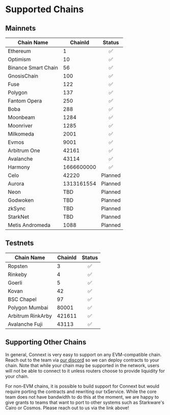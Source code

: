 # Supported Chains

## Mainnets

| Chain Name          | ChainId    |  Status |
| ------------------- | ---------- | :-----: |
| Ethereum            | 1          |    ✅    |
| Optimism            | 10         |    ✅    |
| Binance Smart Chain | 56         |    ✅    |
| GnosisChain         | 100        |    ✅    |
| Fuse                | 122        |    ✅    |
| Polygon             | 137        |    ✅    |
| Fantom Opera        | 250        |    ✅    |
| Boba                | 288        |    ✅    |
| Moonbeam            | 1284       |    ✅    |
| Moonriver           | 1285       |    ✅    |
| Milkomeda           | 2001       |    ✅    |
| Evmos               | 9001       |    ✅    |
| Arbitrum One        | 42161      |    ✅    |
| Avalanche           | 43114      |    ✅    |
| Harmony             | 1666600000 |    ✅    |
| Celo                | 42220      | Planned |
| Aurora              | 1313161554 | Planned |
| Neon                | TBD        | Planned |
| Godwoken            | TBD        | Planned |
| zkSync              | TBD        | Planned |
| StarkNet            | TBD        | Planned |
| Metis Andromeda     | 1088       | Planned |

## Testnets

| Chain Name        | ChainId | Status |
| ----------------- | ------- | :----: |
| Ropsten           | 3       |    ✅   |
| Rinkeby           | 4       |    ✅   |
| Goerli            | 5       |    ✅   |
| Kovan             | 42      |    ✅   |
| BSC Chapel        | 97      |    ✅   |
| Polygon Mumbai    | 80001   |    ✅   |
| Arbitrum RinkArby | 421611  |    ✅   |
| Avalanche Fuji    | 43113   |    ✅   |

## Supporting Other Chains

In general, Connext is very easy to support on any EVM-compatible chain. Reach out to the team via [our discord](https://chat.connext.network) so we can deploy contracts to your chain. Note that while your chain may be supported in the network, users will not be able to connect to it unless routers choose to provide liquidity for your chain.

For non-EVM chains, it is possible to build support for Connext but would require porting the contracts and rewriting our txService. While the core team does not have bandwidth to do this at the moment, we are happy to give grants to teams that want to port to other systems such as Starkware's Cairo or Cosmos. Please reach out to us via the link above!
